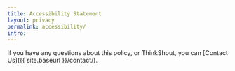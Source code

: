 ```yaml
---
title: Accessibility Statement
layout: privacy
permalink: accessibility/
intro: 
---
```


If you have any questions about this policy, or ThinkShout, you can [Contact Us]({{ site.baseurl }}/contact/).
